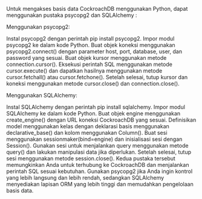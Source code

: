 Untuk mengakses basis data CockroachDB menggunakan Python, dapat menggunakan pustaka psycopg2 dan SQLAlchemy :

Menggunakan psycopg2:

Instal psycopg2 dengan perintah pip install psycopg2.
Impor modul psycopg2 ke dalam kode Python.
Buat objek koneksi menggunakan psycopg2.connect() dengan parameter host, port, database, user, dan password yang sesuai.
Buat objek kursor menggunakan metode connection.cursor().
Eksekusi perintah SQL menggunakan metode cursor.execute() dan dapatkan hasilnya menggunakan metode cursor.fetchall() atau cursor.fetchone().
Setelah selesai, tutup kursor dan koneksi menggunakan metode cursor.close() dan connection.close().

Menggunakan SQLAlchemy:

Instal SQLAlchemy dengan perintah pip install sqlalchemy.
Impor modul SQLAlchemy ke dalam kode Python.
Buat objek engine menggunakan create_engine() dengan URL koneksi CockroachDB yang sesuai.
Definisikan model menggunakan kelas dengan deklarasi basis menggunakan declarative_base() dan kolom menggunakan Column().
Buat sesi menggunakan sessionmaker(bind=engine) dan inisialisasi sesi dengan Session().
Gunakan sesi untuk menjalankan query menggunakan metode query() dan lakukan manipulasi data jika diperlukan.
Setelah selesai, tutup sesi menggunakan metode session.close().
Kedua pustaka tersebut memungkinkan Anda untuk terhubung ke CockroachDB dan menjalankan perintah SQL sesuai kebutuhan. Gunakan psycopg2 jika Anda ingin kontrol yang lebih langsung dan lebih rendah, sedangkan SQLAlchemy menyediakan lapisan ORM yang lebih tinggi dan memudahkan pengelolaan basis data.